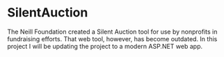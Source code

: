 # SilentAuction

The Neill Foundation created a Silent Auction tool for use by nonprofits in fundraising efforts. That web tool, however, has become outdated. In this project I will be updating the project to a modern ASP.NET web app.


